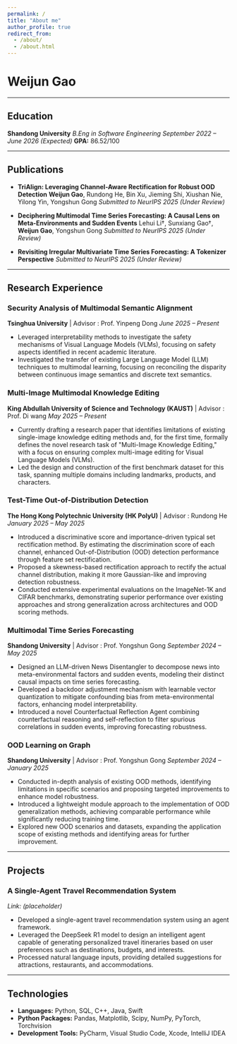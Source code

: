 ```yaml
---
permalink: /
title: "About me"
author_profile: true
redirect_from: 
  - /about/
  - /about.html
---
```


# Weijun Gao


---

## Education

**Shandong University**
*B.Eng in Software Engineering*
*September 2022 – June 2026 (Expected)*
**GPA:** 86.52/100

---

## Publications

*   **TriAlign: Leveraging Channel-Aware Rectification for Robust OOD Detection**
    **Weijun Gao**, Rundong He, Bin Xu, Jieming Shi, Xiushan Nie, Yilong Yin, Yongshun Gong
    *Submitted to NeurIPS 2025 (Under Review)*

*   **Deciphering Multimodal Time Series Forecasting: A Causal Lens on Meta-Environments and Sudden Events**
    Lehui Li†, Sunxiang Gao†, **Weijun Gao**, Yongshun Gong
    *Submitted to NeurIPS 2025 (Under Review)*

*   **Revisiting Irregular Multivariate Time Series Forecasting: A Tokenizer Perspective**
    *Submitted to NeurIPS 2025 (Under Review)*

---

## Research Experience

### Security Analysis of Multimodal Semantic Alignment
**Tsinghua University** | Advisor : Prof. Yinpeng Dong
*June 2025 – Present*
*   Leveraged interpretability methods to investigate the safety mechanisms of Visual Language Models (VLMs), focusing on safety aspects identified in recent academic literature.
*   Investigated the transfer of existing Large Language Model (LLM) techniques to multimodal learning, focusing on reconciling the disparity between continuous image semantics and discrete text semantics.

### Multi-Image Multimodal Knowledge Editing
**King Abdullah University of Science and Technology (KAUST)** | Advisor : Prof. Di wang
*May 2025 – Present*
*   Currently drafting a research paper that identifies limitations of existing single-image knowledge editing methods and, for the first time, formally defines the novel research task of "Multi-Image Knowledge Editing," with a focus on ensuring complex multi-image editing for Visual Language Models (VLMs).
*   Led the design and construction of the first benchmark dataset for this task, spanning multiple domains including landmarks, products, and characters.

### Test-Time Out-of-Distribution Detection
**The Hong Kong Polytechnic University (HK PolyU)** | Advisor : Rundong He
*January 2025 – May 2025*
*   Introduced a discriminative score and importance-driven typical set rectification method. By estimating the discrimination score of each channel, enhanced Out-of-Distribution (OOD) detection performance through feature set rectification.
*   Proposed a skewness-based rectification approach to rectify the actual channel distribution, making it more Gaussian-like and improving detection robustness.
*   Conducted extensive experimental evaluations on the ImageNet-1K and CIFAR benchmarks, demonstrating superior performance over existing approaches and strong generalization across architectures and OOD scoring methods.

### Multimodal Time Series Forecasting
**Shandong University** | Advisor : Prof. Yongshun Gong
*September 2024 – May 2025*
*   Designed an LLM-driven News Disentangler to decompose news into meta-environmental factors and sudden events, modeling their distinct causal impacts on time series forecasting.
*   Developed a backdoor adjustment mechanism with learnable vector quantization to mitigate confounding bias from meta-environmental factors, enhancing model interpretability.
*   Introduced a novel Counterfactual Reflection Agent combining counterfactual reasoning and self-reflection to filter spurious correlations in sudden events, improving forecasting robustness.

### OOD Learning on Graph
**Shandong University** | Advisor : Prof. Yongshun Gong
*September 2024 – January 2025*
*   Conducted in-depth analysis of existing OOD methods, identifying limitations in specific scenarios and proposing targeted improvements to enhance model robustness.
*   Introduced a lightweight module approach to the implementation of OOD generalization methods, achieving comparable performance while significantly reducing training time.
*   Explored new OOD scenarios and datasets, expanding the application scope of existing methods and identifying areas for further improvement.

---

## Projects

### A Single-Agent Travel Recommendation System
*Link: (placeholder)*
*   Developed a single-agent travel recommendation system using an agent framework.
*   Leveraged the DeepSeek R1 model to design an intelligent agent capable of generating personalized travel itineraries based on user preferences such as destinations, budgets, and interests.
*   Processed natural language inputs, providing detailed suggestions for attractions, restaurants, and accommodations.

---

## Technologies

*   **Languages:** Python, SQL, C++, Java, Swift
*   **Python Packages:** Pandas, Matplotlib, Scipy, NumPy, PyTorch, Torchvision
*   **Development Tools:** PyCharm, Visual Studio Code, Xcode, IntelliJ IDEA
